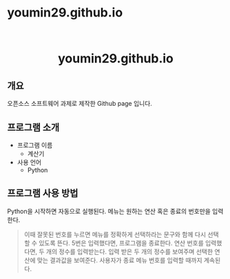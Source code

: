 # youmin29.github.io

<h1 align = "center">
	<br> youmin29.github.io
</h1>


## 개요
오픈소스 소프트웨어 과제로 제작한 Github page 입니다.

## 프로그램 소개
- 프로그램 이름
  - 계산기
- 사용 언어
  - Python

## 프로그램 사용 방법
Python을 시작하면 자동으로 실행된다.
메뉴는 원하는 연산 혹은 종료의 번호만을 입력한다.
> 이때 잘못된 번호를 누르면 메뉴를 정확하게 선택하라는 문구와 함께 다시 선택할 수 있도록 뜬다.
5번은 입력했다면, 프로그램을 종료한다.
연산 번호를 입력했다면, 두 개의 정수를 입력받는다.
입력 받은 두 개의 정수를 보여주며 선택한 연산에 맞는 결과값을 보여준다.
사용자가 종료 메뉴 번호를 입력할 때까지 계속된다.

